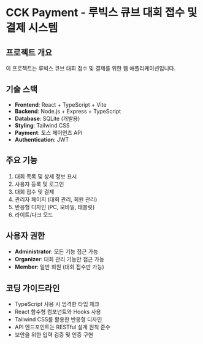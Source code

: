 <!-- Use this file to provide workspace-specific custom instructions to Copilot. For more details, visit https://code.visualstudio.com/docs/copilot/copilot-customization#_use-a-githubcopilotinstructionsmd-file -->

# CCK Payment - 루빅스 큐브 대회 접수 및 결제 시스템

## 프로젝트 개요
이 프로젝트는 루빅스 큐브 대회 접수 및 결제를 위한 웹 애플리케이션입니다.

## 기술 스택
- **Frontend**: React + TypeScript + Vite
- **Backend**: Node.js + Express + TypeScript
- **Database**: SQLite (개발용)
- **Styling**: Tailwind CSS
- **Payment**: 토스 페이먼츠 API
- **Authentication**: JWT

## 주요 기능
1. 대회 목록 및 상세 정보 표시
2. 사용자 등록 및 로그인
3. 대회 접수 및 결제
4. 관리자 페이지 (대회 관리, 회원 관리)
5. 반응형 디자인 (PC, 모바일, 태블릿)
6. 라이트/다크 모드

## 사용자 권한
- **Administrator**: 모든 기능 접근 가능
- **Organizer**: 대회 관리 기능만 접근 가능  
- **Member**: 일반 회원 (대회 접수만 가능)

## 코딩 가이드라인
- TypeScript 사용 시 엄격한 타입 체크
- React 함수형 컴포넌트와 Hooks 사용
- Tailwind CSS를 활용한 반응형 디자인
- API 엔드포인트는 RESTful 설계 원칙 준수
- 보안을 위한 입력 검증 및 인증 구현
